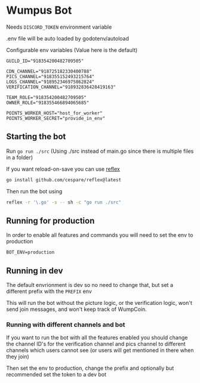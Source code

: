 # Wumpus Bot

Needs `DISCORD_TOKEN` environment variable

.env file will be auto loaded by godotenv/autoload

Configurable env variables (Value here is the default)

```env
GUILD_ID="918354200482709505"

CDN_CHANNEL="918725182330400788"
PICS_CHANNEL="918355152493215764"
LOGS_CHANNEL="918952346975862824"
VERIFICATION_CHANNEL="918932836428419163"

TEAM_ROLE="918354200482709505"
OWNER_ROLE="918355466894065685"

POINTS_WORKER_HOST="host_for_worker"
POINTS_WORKER_SECRET="provide_in_env"
```

## Starting the bot

Run `go run ./src` (Using ./src instead of main.go since there is multiple files in a folder)

If you want reload-on-save you can use [reflex](https://github.com/cespare/reflex)

```sh
go install github.com/cespare/reflex@latest
```

Then run the bot using

```sh
reflex -r '\.go' -s -- sh -c "go run ./src"
```

## Running for production

In order to enable all features and commands you will need to set the env to production

`BOT_ENV=production`

## Running in dev

The default envrionment is dev so no need to change that, but set a different prefix with the `PREFIX` env

This will run the bot without the picture logic, or the verification logic, won't send join messages, and won't keep track of WumpCoin.

### Running with different channels and bot

If you want to run the bot with all the features enabled you should change the channel ID's for the verification channel and pics channel to different channels which users cannot see (or users will get mentioned in there when they join)

Then set the env to production, change the prefix and optionally but recommended set the token to a dev bot

